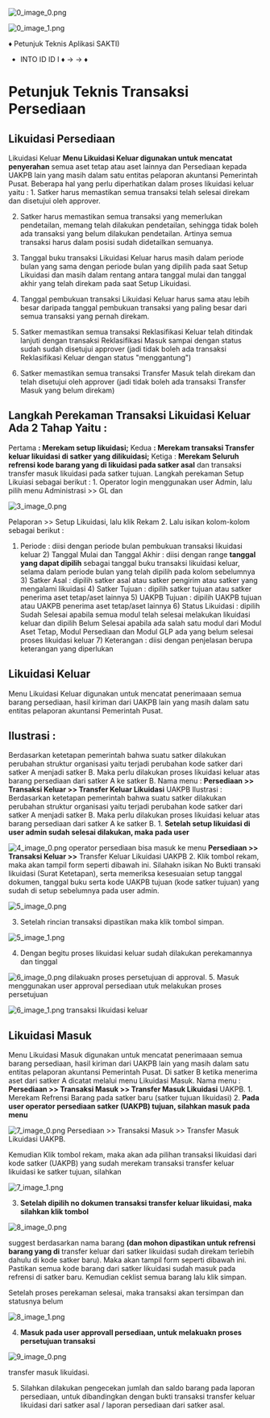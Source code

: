

![0_image_0.png](0_image_0.png)

![0_image_1.png](0_image_1.png)

♦
Petunjuk Teknis Aplikasi SAKTI)
- INTO ID ID I
♦
→
→
♦

# Petunjuk Teknis Transaksi Persediaan

## Likuidasi Persediaan

Likuidasi Keluar **Menu Likuidasi Keluar digunakan untuk mencatat penyerahan** semua aset tetap atau aset lainnya dan Persediaan kepada UAKPB lain yang masih dalam satu entitas pelaporan akuntansi Pemerintah Pusat. Beberapa hal yang perlu diperhatikan dalam proses likuidasi keluar yaitu : 1. Satker harus memastikan semua transaksi telah selesai direkam dan disetujui oleh approver. 

2. Satker harus memastikan semua transaksi yang memerlukan pendetailan, memang telah dilakukan pendetailan, sehingga tidak boleh ada transaksi yang belum dilakukan pendetailan. Artinya semua transaksi harus dalam posisi sudah didetailkan semuanya. 

3. Tanggal buku transaksi Likuidasi Keluar harus masih dalam periode bulan yang sama dengan periode bulan yang dipilih pada saat Setup Likuidasi dan masih dalam rentang antara tanggal mulai dan tanggal akhir yang telah direkam pada saat Setup Likuidasi. 

4. Tanggal pembukuan transaksi Likuidasi Keluar harus sama atau lebih besar daripada tanggal pembukuan transaksi yang paling besar dari semua transaksi yang pernah direkam. 

5. Satker memastikan semua transaksi Reklasifikasi Keluar telah ditindak lanjuti dengan transaksi Reklasifikasi Masuk sampai dengan status sudah sudah disetujui approver (jadi tidak boleh ada transaksi Reklasifikasi Keluar dengan status "menggantung") 
6. Satker memastikan semua transaksi Transfer Masuk telah direkam dan telah disetujui oleh approver (jadi tidak boleh ada transaksi Transfer Masuk yang belum direkam) 

## Langkah Perekaman Transaksi Likuidasi Keluar Ada 2 Tahap Yaitu :

Pertama **: Merekam setup likuidasi;** Kedua **: Merekam transaksi Transfer keluar likuidasi di satker yang dilikuidasi;** Ketiga : **Merekam Seluruh refrensi kode barang yang di likuidasi pada satker asal** dan transaksi transfer masuk likuidasi pada satker tujuan. Langkah perekaman Setup Likuiasi sebagai berikut : 1. Operator login menggunakan user Admin, lalu pilih menu Administrasi >> GL dan 

![3_image_0.png](3_image_0.png)

Pelaporan >> Setup Likuidasi, lalu klik Rekam 2. Lalu isikan kolom-kolom sebagai berikut : 
1) Periode : diisi dengan periode bulan pembukuan transaksi likuidasi keluar 2) Tanggal Mulai dan Tanggal Akhir : diisi dengan range **tanggal yang dapat dipilih** 
sebagai tanggal buku transaksi likuidasi keluar, selama dalam periode bulan yang telah dipilih pada kolom sebelumnya 3) Satker Asal : dipilih satker asal atau satker pengirim atau satker yang mengalami likuidasi 4) Satker Tujuan : dipilih satker tujuan atau satker penerima aset tetap/aset lainnya 5) UAKPB Tujuan : dipilih UAKPB tujuan atau UAKPB penerima aset tetap/aset lainnya 6) Status Likuidasi : dipilih Sudah Selesai apabila semua modul telah selesai melakukan likuidasi keluar dan dipilih Belum Selesai apabila ada salah satu modul dari Modul Aset Tetap, Modul Persediaan dan Modul GLP ada yang belum selesai proses likuidasi keluar 7) Keterangan : diisi dengan penjelasan berupa keterangan yang diperlukan

## Likuidasi Keluar

Menu Likuidasi Keluar digunakan untuk mencatat penerimaaan semua barang persediaan, hasil kiriman dari UAKPB lain yang masih dalam satu entitas pelaporan akuntansi Pemerintah Pusat. 

## Ilustrasi :

Berdasarkan ketetapan pemerintah bahwa suatu satker dilakukan perubahan struktur organisasi yaitu terjadi perubahan kode satker dari satker A menjadi satker B. Maka perlu dilakukan proses likuidasi keluar atas barang persediaan dari satker A ke satker B. Nama menu : **Persediaan >> Transaksi Keluar >> Transfer Keluar Likuidasi** UAKPB Ilustrasi : Berdasarkan ketetapan pemerintah bahwa suatu satker dilakukan perubahan struktur organisasi yaitu terjadi perubahan kode satker dari satker A menjadi satker B. Maka perlu dilakukan proses likuidasi keluar atas barang persediaan dari satker A ke satker B. 1. **Setelah setup likuidasi di user admin sudah selesai dilakukan, maka pada user** 

![4_image_0.png](4_image_0.png) operator persediaan bisa masuk ke menu **Persediaan >> Transaksi Keluar >>** Transfer Keluar Likuidasi UAKPB 2. Klik tombol rekam, maka akan tampil form seperti dibawah ini. Silahakn isikan No Bukti transaki likuidasi (Surat Ketetapan), serta memeriksa kesesuaian setup tanggal dokumen, tanggal buku serta kode UAKPB tujuan (kode satker tujuan) yang sudah di setup sebelumnya pada user admin. 

![5_image_0.png](5_image_0.png)

3. Setelah rincian transaksi dipastikan maka klik tombol simpan.

![5_image_1.png](5_image_1.png)

4. Dengan begitu proses likuidasi keluar sudah dilakukan perekamannya dan tinggal 

![6_image_0.png](6_image_0.png) dilakuakn proses persetujuan di approval. 5. Masuk menggunakan user approval persediaan utuk melakukan proses persetujuan 

![6_image_1.png](6_image_1.png) transaksi likuidasi keluar 

## Likuidasi Masuk

Menu Likuidasi Masuk digunakan untuk mencatat penerimaaan semua barang persediaan, hasil kiriman dari UAKPB lain yang masih dalam satu entitas pelaporan akuntansi Pemerintah Pusat. Di satker B ketika menerima aset dari satker A dicatat melalui menu Likuidasi Masuk. Nama menu : **Persediaan >> Transaksi Masuk >> Transfer Masuk Likuidasi** UAKPB. 1. Merekam Refrensi Barang pada satker baru (satker tujuan likuidasi) 2. **Pada user operator persediaan satker (UAKPB) tujuan, silahkan masuk pada menu** 

![7_image_0.png](7_image_0.png) Persediaan >> Transaksi Masuk >> Transfer Masuk Likuidasi UAKPB. 

Kemudian Klik tombol rekam, maka akan ada pilihan transaksi likuidasi dari kode satker (UAKPB) yang sudah merekam transaksi transfer keluar likuidasi ke satker tujuan, silahkan 

![7_image_1.png](7_image_1.png)

3. **Setelah dipilih no dokumen transaksi transfer keluar likuidasi, maka silahkan klik tombol** 

![8_image_0.png](8_image_0.png)

suggest berdasarkan nama barang **(dan mohon dipastikan untuk refrensi barang yang di** 
transfer keluar dari satker likuidasi sudah direkam terlebih dahulu di kode satker baru). Maka akan tampil form seperti dibawah ini. Pastikan semua kode barang dari satker likuidasi sudah masuk pada refrensi di satker baru. Kemudian ceklist semua barang lalu klik simpan.

Setelah proses perekaman selesai, maka transaksi akan tersimpan dan statusnya belum 

![8_image_1.png](8_image_1.png)

4. **Masuk pada user approvall persediaan, untuk melakuakn proses persetujuan transaksi** 

![9_image_0.png](9_image_0.png)

transfer masuk likuidasi.

5. Silahkan dilakukan pengecekan jumlah dan saldo barang pada laporan persediaan, untuk dibandingkan dengan bukti transaksi transfer keluar likuidasi dari satker asal / laporan persediaan dari satker asal. 